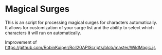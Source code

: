 # Magical Surges

This is an script for processing magical surges for characters automatically.
It allows for customization of your surge list and the ability to select which characters it will run on automatically. 

Improvement of https://github.com/RobinKuiper/Roll20APIScripts/blob/master/WildMagic.js
